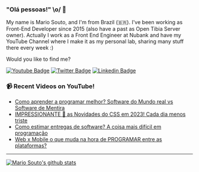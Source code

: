 ### "Olá pessoas!" \o/ 👋

My name is Mario Souto, and I'm from Brazil (🇧🇷). I've been working as Front-End Developer since 2015 (also have a past as Open Tibia Server owner). Actually I work as a Front End Engineer at Nubank and have my YouTube Channel where I make it as my personal lab, sharing many stuff there every week :)

Would you like to find me?

[![Youtube Badge](https://img.shields.io/badge/-Youtube-FF0000?style=flat-square&labelColor=FF0000&logo=youtube&logoColor=white&link=https://youtube.com/c/DevSoutinho)](https://youtube.com/c/DevSoutinho)
[![Twitter Badge](https://img.shields.io/badge/-Twitter-1ca0f1?style=flat-square&labelColor=1ca0f1&logo=twitter&logoColor=white&link=https://twitter.com/omariosouto)](https://twitter.com/omariosouto)
[![Linkedin Badge](https://img.shields.io/badge/-LinkedIn-blue?style=flat-square&logo=Linkedin&logoColor=white&link=https://www.linkedin.com/in/omariosouto)](https://www.linkedin.com/in/omariosouto)

### 📹 Recent Videos on YouTube!

<!-- YOUTUBE:START -->
- [Como aprender a programar melhor? Software do Mundo real vs Software de Mentira](https://www.youtube.com/watch?v=O_1FKhcBHgA)
- [IMPRESSIONANTE 🤯 as Novidades do CSS em 2023! Cada dia menos triste](https://www.youtube.com/watch?v=knmw1TeInGQ)
- [Como estimar entregas de software? A coisa mais difícil em programação](https://www.youtube.com/watch?v=yexJiT5SbAI)
- [Web x Mobile o que muda na hora de PROGRAMAR entre as plataformas?](https://www.youtube.com/watch?v=t51Vvl8Tp1Q)
<!-- YOUTUBE:END -->

____


[![Mario Souto's github stats](https://github-readme-stats.vercel.app/api?username=omariosouto&theme=dark&show_icons=true&count_private=true)](https://github.com/omariosouto)
